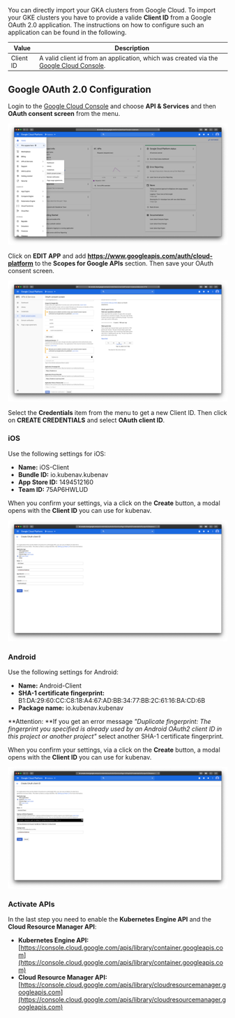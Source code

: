 You can directly import your GKA clusters from Google Cloud. To import your GKE clusters you have to provide a valide **Client ID** from a Google OAuth 2.0 application. The instructions on how to configure such an application can be found in the following.

| Value | Description |
| ----- | ----------- |
| Client ID | A valid client id from an application, which was created via the [Google Cloud Console](https://console.cloud.google.com). |

## Google OAuth 2.0 Configuration

Login to the [Google Cloud Console](https://console.cloud.google.com) and choose **API & Services** and then **OAuth consent screen** from the menu.

![Google OAuth 2.0 Configuration](../images/mobile/google-1.png)

Click on **EDIT APP** and add **https://www.googleapis.com/auth/cloud-platform** to the **Scopes for Google APIs** section. Then save your OAuth consent screen.

![Google OAuth 2.0 Configuration](../images/mobile/google-2.png)

Select the **Credentials** item from the menu to get a new Client ID. Then click on **CREATE CREDENTIALS** and select **OAuth client ID**.

### iOS

Use the following settings for iOS:

- **Name:** iOS-Client
- **Bundle ID:** io.kubenav.kubenav
- **App Store ID:** 1494512160
- **Team ID:** 75AP6HWLUD

When you confirm your settings, via a click on the **Create** button, a modal opens with the **Client ID** you can use for kubenav.

![Google OAuth 2.0 Configuration](../images/mobile/google-3.png)

### Android

Use the following settings for Android:

- **Name:** Android-Client
- **SHA-1 certificate fingerprint:** B1:DA:29:60:CC:C8:18:A4:67:AD:BB:34:77:BB:2C:61:16:BA:CD:6B
- **Package name:** io.kubenav.kubenav

**Attention: **If you get an error message *"Duplicate fingerprint: The fingerprint you specified is already used by an Android OAuth2 client ID in this project or another project"* select another SHA-1 certificate fingerprint.

When you confirm your settings, via a click on the **Create** button, a modal opens with the **Client ID** you can use for kubenav.

![Google OAuth 2.0 Configuration](../images/mobile/google-4.png)

### Activate APIs

In the last step you need to enable the **Kubernetes Engine API** and the **Cloud Resource Manager API**:

- **Kubernetes Engine API:** [https://console.cloud.google.com/apis/library/container.googleapis.com](https://console.cloud.google.com/apis/library/container.googleapis.com)
- **Cloud Resource Manager API:** [https://console.cloud.google.com/apis/library/cloudresourcemanager.googleapis.com](https://console.cloud.google.com/apis/library/cloudresourcemanager.googleapis.com)
